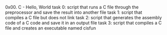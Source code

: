 0x00. C - Hello, World
task 0: script that runs a C file through the preprocessor and save the result into another file
task 1:  script that compiles a C file but does not link
task 2: script that generates the assembly code of a C code and save it in an output file
task 3: script that compiles a C file and creates an executable named cisfun
